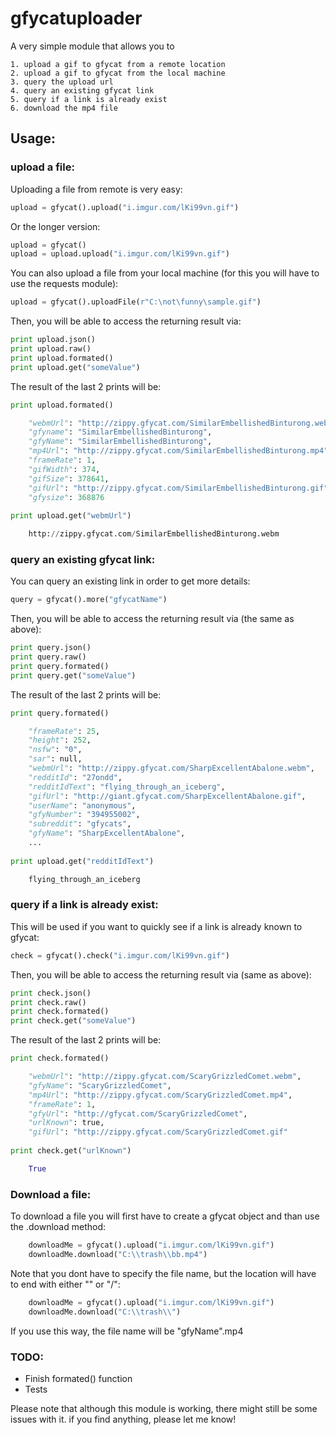 gfycatuploader
==========

A very simple module that allows you to

    1. upload a gif to gfycat from a remote location
    2. upload a gif to gfycat from the local machine
    3. query the upload url
    4. query an existing gfycat link
    5. query if a link is already exist
    6. download the mp4 file

## Usage:

### upload a file:
Uploading a file from remote is very easy:

```python
upload = gfycat().upload("i.imgur.com/lKi99vn.gif")
```

Or the longer version:

```python
upload = gfycat()
upload = upload.upload("i.imgur.com/lKi99vn.gif")
```

You can also upload a file from your local machine (for this you will have to use the requests module):

```python
upload = gfycat().uploadFile(r"C:\not\funny\sample.gif")
```

Then, you will be able to access the returning result via:

```Python
print upload.json()
print upload.raw()
print upload.formated()
print upload.get("someValue")
```

The result of the last 2 prints will be:

```python
print upload.formated()

    "webmUrl": "http://zippy.gfycat.com/SimilarEmbellishedBinturong.webm",
    "gfyname": "SimilarEmbellishedBinturong",
    "gfyName": "SimilarEmbellishedBinturong",
    "mp4Url": "http://zippy.gfycat.com/SimilarEmbellishedBinturong.mp4",
    "frameRate": 1,
    "gifWidth": 374,
    "gifSize": 378641,
    "gifUrl": "http://zippy.gfycat.com/SimilarEmbellishedBinturong.gif",
    "gfysize": 368876
    
print upload.get("webmUrl")

    http://zippy.gfycat.com/SimilarEmbellishedBinturong.webm
```

### query an existing gfycat link:

You can query an existing link in order to get more details:

```python
query = gfycat().more("gfycatName")
```

Then, you will be able to access the returning result via (the same as above):

```Python
print query.json()
print query.raw()
print query.formated()
print query.get("someValue")
```

The result of the last 2 prints will be:

```python
print query.formated()

    "frameRate": 25,
    "height": 252,
    "nsfw": "0",
    "sar": null,
    "webmUrl": "http://zippy.gfycat.com/SharpExcellentAbalone.webm",
    "redditId": "27ondd",
    "redditIdText": "flying_through_an_iceberg",
    "gifUrl": "http://giant.gfycat.com/SharpExcellentAbalone.gif",
    "userName": "anonymous",
    "gfyNumber": "394955002",
    "subreddit": "gfycats",
    "gfyName": "SharpExcellentAbalone",
    ...
    
print upload.get("redditIdText")

    flying_through_an_iceberg
```

### query if a link is already exist:

This will be used if you want to quickly see if a link is already known to gfycat:

```python
check = gfycat().check("i.imgur.com/lKi99vn.gif")
```

Then, you will be able to access the returning result via (same as above):

```Python
print check.json()
print check.raw()
print check.formated()
print check.get("someValue")
```

The result of the last 2 prints will be:

```python
print check.formated()

    "webmUrl": "http://zippy.gfycat.com/ScaryGrizzledComet.webm",
    "gfyName": "ScaryGrizzledComet",
    "mp4Url": "http://zippy.gfycat.com/ScaryGrizzledComet.mp4",
    "frameRate": 1,
    "gfyUrl": "http://gfycat.com/ScaryGrizzledComet",
    "urlKnown": true,
    "gifUrl": "http://zippy.gfycat.com/ScaryGrizzledComet.gif"
    
print check.get("urlKnown")

    True
```

### Download a file:

To download a file you will first have to create a gfycat object and than use the .download method:

```python
    downloadMe = gfycat().upload("i.imgur.com/lKi99vn.gif")
    downloadMe.download("C:\\trash\\bb.mp4")
```

Note that you dont have to specify the file name, but the location will have to end with either "\" or "/":

```python
    downloadMe = gfycat().upload("i.imgur.com/lKi99vn.gif")
    downloadMe.download("C:\\trash\\")
```

If you use this way, the file name will be "gfyName".mp4

### TODO:
- Finish formated() function
- Tests

Please note that although this module is working, there might still be some issues with it. if you find anything, please let me know! 
